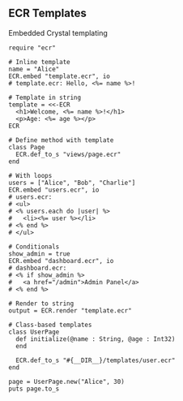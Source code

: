 <!-- METADATA
{
  "title": "Crystal ECR Templates",
  "tags": [
    "crystal",
    "templates",
    "ecr"
  ],
  "language": "crystal"
}
-->

## ECR Templates
Embedded Crystal templating
```crystal
require "ecr"

# Inline template
name = "Alice"
ECR.embed "template.ecr", io
# template.ecr: Hello, <%= name %>!

# Template in string
template = <<-ECR
  <h1>Welcome, <%= name %>!</h1>
  <p>Age: <%= age %></p>
ECR

# Define method with template
class Page
  ECR.def_to_s "views/page.ecr"
end

# With loops
users = ["Alice", "Bob", "Charlie"]
ECR.embed "users.ecr", io
# users.ecr:
# <ul>
# <% users.each do |user| %>
#   <li><%= user %></li>
# <% end %>
# </ul>

# Conditionals
show_admin = true
ECR.embed "dashboard.ecr", io
# dashboard.ecr:
# <% if show_admin %>
#   <a href="/admin">Admin Panel</a>
# <% end %>

# Render to string
output = ECR.render "template.ecr"

# Class-based templates
class UserPage
  def initialize(@name : String, @age : Int32)
  end

  ECR.def_to_s "#{__DIR__}/templates/user.ecr"
end

page = UserPage.new("Alice", 30)
puts page.to_s
```

